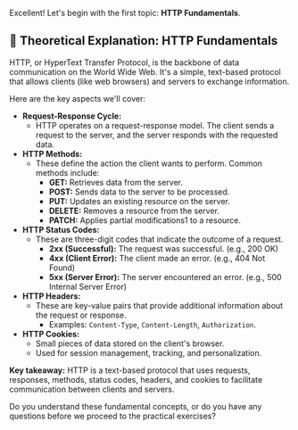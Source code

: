 Excellent! Let's begin with the first topic: **HTTP Fundamentals**.

## 📖 Theoretical Explanation: HTTP Fundamentals

HTTP, or HyperText Transfer Protocol, is the backbone of data communication on the World Wide Web. It's a simple, text-based protocol that allows clients (like web browsers) and servers to exchange information.

Here are the key aspects we'll cover:

- **Request-Response Cycle:**
    - HTTP operates on a request-response model. The client sends a request to the server, and the server responds with the requested data.
- **HTTP Methods:**
    - These define the action the client wants to perform. Common methods include:
        - **GET:** Retrieves data from the server.
        - **POST:** Sends data to the server to be processed.
        - **PUT:** Updates an existing resource on the server.
        - **DELETE:** Removes a resource from the server.
        - **PATCH:** Applies partial modifications1 to a resource.
- **HTTP Status Codes:**
    - These are three-digit codes that indicate the outcome of a request.
        - **2xx (Successful):** The request was successful. (e.g., 200 OK)
        - **4xx (Client Error):** The client made an error. (e.g., 404 Not Found)
        - **5xx (Server Error):** The server encountered an error. (e.g., 500 Internal Server Error)
- **HTTP Headers:**
    - These are key-value pairs that provide additional information about the request or response.
        - Examples: `Content-Type`, `Content-Length`, `Authorization`.
- **HTTP Cookies:**
    - Small pieces of data stored on the client's browser.
    - Used for session management, tracking, and personalization.

**Key takeaway:** HTTP is a text-based protocol that uses requests, responses, methods, status codes, headers, and cookies to facilitate communication between clients and servers.

Do you understand these fundamental concepts, or do you have any questions before we proceed to the practical exercises?